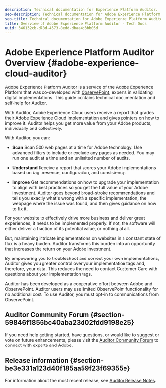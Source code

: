 ```yaml
---
description: Technical documentation for Experience Platform Auditor.
seo-description: Technical documentation for Adobe Experience Platform Auditor.
seo-title: Technical documentation for Adobe Experience Platform Auditor 
title: Overview of Adobe Experience Platform Auditor - Tech Docs
uuid: 346132cb-d78d-4573-8edd-dbaa4c3bb05d
---
```


# Adobe Experience Platform Auditor Overview {#adobe-experience-cloud-auditor}

Adobe Experience Platform Auditor is a service of the Adobe Experience Platform that was co-developed with [ObservePoint](https://www.observepoint.com/), experts in validating digital implementations. This guide contains technical documentation and self-help for Auditor.

With Auditor, Adobe Experience Cloud users receive a report that grades their Adobe Experience Cloud implementation and gives pointers on how to improve it. Auditor helps you get more value from your Adobe products, individually and collectively.

With Auditor, you can:

* **Scan** Scan 500 web pages at a time for Adobe technology. Use advanced filters to include or exclude any pages as needed. You may run one audit at a time and an unlimited number of audits. 

* **Understand** Receive a report that scores your Adobe implementations based on tag presence, configuration, and consistency. 

* **Improve** Get recommendations on how to upgrade your implementation to align with best practices so you get the full value of your Adobe investment. Auditor goes beyond broad-stroke recommendations and tells you exactly what's wrong with a specific implementation, the webpage where the issue was found, and then gives guidance on how to fix it.

For your website to effectively drive more business and deliver great experiences, it needs to be implemented properly. If not, the software will either deliver a fraction of its potential value, or nothing at all.

But, maintaining intricate implementations on websites in a constant state of flux is a heavy burden. Auditor transforms this burden into an opportunity that increases the return on your Adobe investment.

By empowering you to troubleshoot and correct your own implementations, Auditor gives you greater control over your implementation tags and, therefore, your data. This reduces the need to contact Customer Care with questions about your implementation tags.

Auditor has been developed as a cooperative effort between Adobe and ObservePoint. Auditor users may use limited ObservePoint functionality for no additional cost. To use Auditor, you must opt-in to communications from ObservePoint.

## Auditor Community Forum {#section-59846f1856bc40aba23d02fdd9198e25}

If you need help getting started, have questions, or would like to suggest or vote on future enhancements, please visit the [Auditor Community Forum](https://forums.adobe.com/community/experience-cloud/platform/core-services/activation-service/auditor) to connect with experts and Adobe.

## Release information {#section-be3e331a123d40f185aa59f23f69355e}

For information about the most recent release, see [Auditor Release Notes](release-notes.md#topic-8fa9e41bc3a54240b1873cebe36b75b1). 
